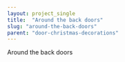 ```yaml
---
layout: project_single
title:  "Around the back doors"
slug: "around-the-back-doors"
parent: "door-christmas-decorations"
---
```

Around the back doors
